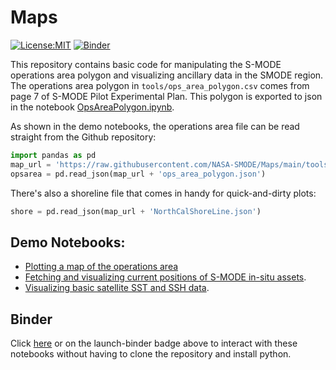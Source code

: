 # Maps
[![License:MIT](https://img.shields.io/badge/License-MIT-lightgray.svg?style=flt-square)](https://opensource.org/licenses/MIT)  [![Binder](https://binder.pangeo.io/badge_logo.svg)](https://binder.pangeo.io/v2/gh/NASA-SMODE/Maps/main)


This repository contains basic code for manipulating the S-MODE operations area polygon and visualizing ancillary data in the SMODE region. The operations area polygon  in `tools/ops_area_polygon.csv` comes from page 7 of S-MODE Pilot Experimental Plan. This polygon is exported to json in the notebook [OpsAreaPolygon.ipynb](./OpsAreaPolygon.ipynb). 

As shown in the demo notebooks, the operations area file can be read straight from the Github repository:

```python
import pandas as pd 
map_url = 'https://raw.githubusercontent.com/NASA-SMODE/Maps/main/tools/' 
opsarea = pd.read_json(map_url + 'ops_area_polygon.json')
```

There's also a shoreline file that comes in handy for quick-and-dirty plots:
```python 
shore = pd.read_json(map_url + 'NorthCalShoreLine.json')
```

## Demo Notebooks:
- [Plotting a map of the operations area](./MapOperationsArea.ipynb)
- [Fetching and visualizing current positions of S-MODE in-situ assets](./InsituAssetsCurrentPosition.ipynb).
- [Visualizing basic satellite SST and SSH data](./SSTSnapshot.ipynb).

## Binder
Click [here](https://binder.pangeo.io/v2/gh/NASA-SMODE/Maps/main) or on the launch-binder badge above to interact with these notebooks without having to clone the repository and install python.
